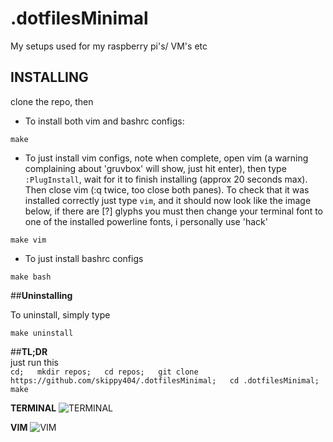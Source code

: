 # .dotfilesMinimal
My setups used for my raspberry pi's/ VM's etc  

## __INSTALLING__  
clone the repo, then
* To install both vim and bashrc configs:
````
make
````
* To just install vim configs, note when complete, open vim
(a warning complaining about 'gruvbox' will show, just hit enter), then type
`:PlugInstall`, wait for it to finish installing (approx 20 seconds max). Then
close vim (:q twice, too close both panes). To check that it was installed correctly
just type `vim`, and it should now look like the image below, if there are [?] glyphs
you must then change your terminal font to one of the installed powerline fonts,
i personally use 'hack'
````
make vim
````
* To just install bashrc configs
````
make bash
````
##__Uninstalling__

To uninstall, simply type
````
make uninstall
````

##__TL;DR__  
just run this  
`cd;  
mkdir repos;  
cd repos;  
git clone https://github.com/skippy404/.dotfilesMinimal;  
cd .dotfilesMinimal;  
make
`
  
 __TERMINAL__
![TERMINAL](https://i.imgur.com/SQlMESF.png)
  
__VIM__
![VIM](https://i.imgur.com/UqgDLXc.png)
